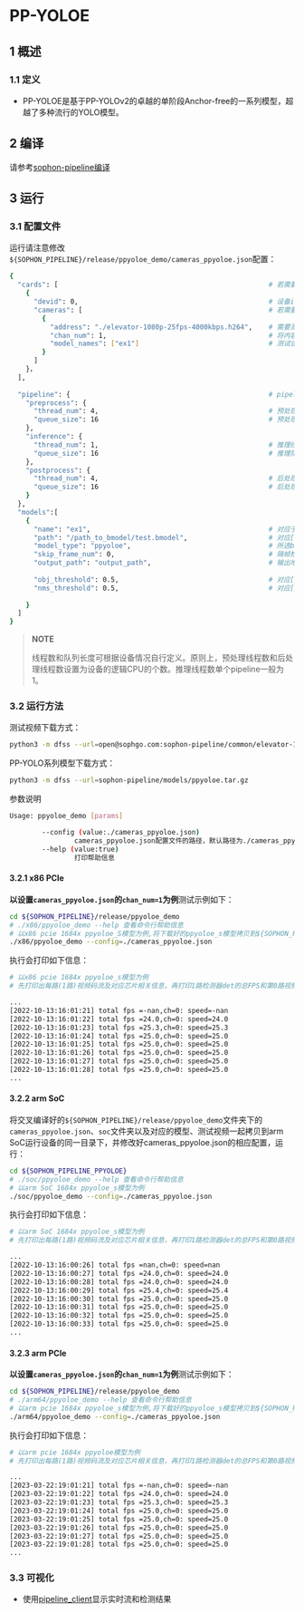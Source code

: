 # PP-YOLOE

## 1 概述

### 1.1 定义

- PP-YOLOE是基于PP-YOLOv2的卓越的单阶段Anchor-free的一系列模型，超越了多种流行的YOLO模型。

## 2 编译

请参考[sophon-pipeline编译](../../README.md#23-编译指令)

## 3 运行

### 3.1 配置文件

运行请注意修改`${SOPHON_PIPELINE}/release/ppyoloe_demo/cameras_ppyoloe.json`配置：

```bash
{
  "cards": [													# 若需要配置多个device，可以在cards下添加多组devid和cameras信息
    {
      "devid": 0,												# 设备id
      "cameras": [												# 若需要配置多个视频码流，可以在cameras下添加多组address和chan_num信息。若配置了多个address或多个cards，总的视频码流路数为所有的[chan_num]数量之和
        {
          "address": "./elevator-1080p-25fps-4000kbps.h264",	# 需要测试视频码流的地址，如果是本地文件，只支持h264/h265格式
          "chan_num": 1,										# 将内容为上述[address]的视频码流配置[chan_num]数量的路数。默认设置为1，会接入1路的内容为上述[address]的视频码流。
          "model_names": ["ex1"]								# 测试该[address]视频码流的模型名称，需要和此配置文件下面的[models]参数内的模型自定义名称[name]一致，表示使用该模型，多个模型的名字用逗号分开。
        }
      ]
    }，
  ],
  
  "pipeline": {													# pipeline中的线程数和队列长度
    "preprocess": {
      "thread_num": 4,											# 预处理线程数
      "queue_size": 16											# 预处理队列最大长度
    },
    "inference": {
      "thread_num": 1,											# 推理线程数
      "queue_size": 16											# 推理队列最大长度
    },
    "postprocess": {
      "thread_num": 4,											# 后处理线程数
      "queue_size": 16											# 后处理队列最大长度
    }
  },
  "models":[
    {
      "name": "ex1",											# 对应于[path]的模型自定义名称
      "path": "/path_to_bmodel/test.bmodel",	        		# 对应[name]的bmodel模型的路径
      "model_type": "ppyoloe",									# 所选bmodel的模型类型，需要根据使用的bmodel选择对应的模型类型，否则可能会影响检测精度。支持：ppyolo系(ppyoloe、ppyoloe_plus系列)模型，本例程提供模型类型为：ppyoloe_s(model_type为ppyoloe)、ppyoloe_plus_s(model_type为ppyoloe_plus)。
      "skip_frame_num": 0,										# 隔帧检测的跳帧数量。当设置为0时表示程序不跳帧检测，当设置为1时表示程序每间隔1帧做一次模型的pipeline。
      "output_path": "output_path",                      		# 输出地址，只支持rtsp，tcp 格式为protocol://ip:port/, 例如rtsp://192.168.0.1:8554/test ， tcp://172.28.1.1:5353。对于rtsp推流，地址为rtsp server配置的地址。对于tcp，需要开放自己配置的端口。
      
      "obj_threshold": 0.5,										# 对应[path]的bmodel模型后处理的物体置信度阈值
      "nms_threshold": 0.5,										# 对应[path]的bmodel模型后处理的非极大值抑制阈值
      
    }
  ]
}
```

> **NOTE**  
> 
> 线程数和队列长度可根据设备情况自行定义。原则上，预处理线程数和后处理线程数设置为设备的逻辑CPU的个数。推理线程数单个pipeline一般为1。

### 3.2 运行方法

测试视频下载方式：
```bash
python3 -m dfss --url=open@sophgo.com:sophon-pipeline/common/elevator-1080p-25fps-4000kbps.h264
```


PP-YOLO系列模型下载方式：
```bash
python3 -m dfss --url=sophon-pipeline/models/ppyoloe.tar.gz 
```

参数说明

```bash
Usage: ppyoloe_demo [params]

        --config (value:./cameras_ppyoloe.json)
                cameras_ppyoloe.json配置文件的路径，默认路径为./cameras_ppyoloe.json。
        --help (value:true)
                打印帮助信息
```

#### 3.2.1 x86 PCIe

**以设置`cameras_ppyoloe.json`的`chan_num=1`为例**测试示例如下：

```bash
cd ${SOPHON_PIPELINE}/release/ppyoloe_demo
# ./x86/ppyoloe_demo --help 查看命令行帮助信息
# 以x86 pcie 1684x ppyoloe_S模型为例,将下载好的ppyoloe_s模型拷贝到${SOPHON_PIPELINE}/release/ppyoloe_demo目录下运行
./x86/ppyoloe_demo --config=./cameras_ppyoloe.json
```

执行会打印如下信息：

```bash
# 以x86 pcie 1684x ppyoloe_s模型为例
# 先打印出每路(1路)视频码流及对应芯片相关信息，再打印1路检测器det的总FPS和第0路视频码流处理对应的speed信息。其中，FPS和speed信息与当前运行设备的硬件配置相关，不同设备运行结果不同属正常现象，且同一设备运行程序过程中FPS和speed信息有一定波动属于正常现象。FPS和speed信息如下所示：

...
[2022-10-13:16:01:21] total fps =-nan,ch=0: speed=-nan
[2022-10-13:16:01:22] total fps =24.0,ch=0: speed=24.0
[2022-10-13:16:01:23] total fps =25.3,ch=0: speed=25.3
[2022-10-13:16:01:24] total fps =25.0,ch=0: speed=25.0
[2022-10-13:16:01:25] total fps =25.0,ch=0: speed=25.0
[2022-10-13:16:01:26] total fps =25.0,ch=0: speed=25.0
[2022-10-13:16:01:27] total fps =25.0,ch=0: speed=25.0
[2022-10-13:16:01:28] total fps =25.0,ch=0: speed=25.0
...
```

#### 3.2.2 arm SoC

将交叉编译好的`${SOPHON_PIPELINE}/release/ppyoloe_demo`文件夹下的`cameras_ppyoloe.json`、`soc`文件夹以及对应的模型、测试视频一起拷贝到arm SoC运行设备的同一目录下，并修改好cameras_ppyoloe.json的相应配置，运行：

```bash
cd ${SOPHON_PIPELINE_PPYOLOE}
# ./soc/ppyoloe_demo --help 查看命令行帮助信息
# 以arm SoC 1684x ppyoloe_s模型为例
./soc/ppyoloe_demo --config=./cameras_ppyoloe.json 
```

执行会打印如下信息：

```bash
# 以arm SoC 1684x ppyoloe_s模型为例
# 先打印出每路(1路)视频码流及对应芯片相关信息，再打印1路检测器det的总FPS和第0路视频码流处理对应的speed信息。其中，FPS和speed信息与当前运行设备的硬件配置相关，不同设备运行结果不同属正常现象，且同一设备运行程序过程中FPS和speed信息有一定波动属于正常现象。FPS和speed信息如下所示：

...
[2022-10-13:16:00:26] total fps =nan,ch=0: speed=nan
[2022-10-13:16:00:27] total fps =24.0,ch=0: speed=24.0
[2022-10-13:16:00:28] total fps =24.0,ch=0: speed=24.0
[2022-10-13:16:00:29] total fps =25.4,ch=0: speed=25.4
[2022-10-13:16:00:30] total fps =25.0,ch=0: speed=25.0
[2022-10-13:16:00:31] total fps =25.0,ch=0: speed=25.0
[2022-10-13:16:00:32] total fps =25.0,ch=0: speed=25.0
[2022-10-13:16:00:33] total fps =25.0,ch=0: speed=25.0
...
```

#### 3.2.3 arm PCIe

**以设置`cameras_ppyoloe.json`的`chan_num=1`为例**测试示例如下：

```bash
cd ${SOPHON_PIPELINE}/release/ppyoloe_demo
# ./arm64/ppyoloe_demo --help 查看命令行帮助信息
# 以arm pcie 1684x ppyoloe_s模型为例,将下载好的ppyoloe_s模型拷贝到${SOPHON_PIPELINE}/release/ppyoloe_demo目录下运行
./arm64/ppyoloe_demo --config=./cameras_ppyoloe.json
```

执行会打印如下信息：

```bash
# 以arm pcie 1684x ppyoloe模型为例
# 先打印出每路(1路)视频码流及对应芯片相关信息，再打印1路检测器det的总FPS和第0路视频码流处理对应的speed信息。其中，FPS和speed信息与当前运行设备的硬件配置相关，不同设备运行结果不同属正常现象，且同一设备运行程序过程中FPS和speed信息有一定波动属于正常现象。FPS和speed信息如下所示：

...
[2023-03-22:19:01:21] total fps =-nan,ch=0: speed=-nan
[2023-03-22:19:01:22] total fps =24.0,ch=0: speed=24.0
[2023-03-22:19:01:23] total fps =25.3,ch=0: speed=25.3
[2023-03-22:19:01:24] total fps =25.0,ch=0: speed=25.0
[2023-03-22:19:01:25] total fps =25.0,ch=0: speed=25.0
[2023-03-22:19:01:26] total fps =25.0,ch=0: speed=25.0
[2023-03-22:19:01:27] total fps =25.0,ch=0: speed=25.0
[2023-03-22:19:01:28] total fps =25.0,ch=0: speed=25.0
...
```

### 3.3 可视化

- 使用[pipeline_client](./pipeline_client_visualization.md)显示实时流和检测结果
